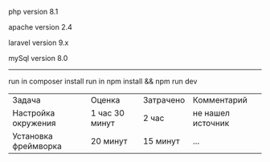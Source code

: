 php version 8.1

apache version 2.4

laravel version 9.x

mySql version 8.0

---------------------------------------------------------------------
run in composer install
run in npm install && npm run dev
<table>
  <tr>
    <td>Задача</td>
    <td>Оценка</td>
    <td>Затрачено</td>
    <td>Комментарий</td>
</tr>
<tr>
    <td>Настройка окружения</td>
    <td>1 час 30 минут</td>
    <td>2 час</td>
    <td>не нашел источник</td>
</tr>
<tr>
    <td>Установка фреймворка</td>
    <td>20 минут</td>
    <td>15 минут</td>
    <td>...</td>
</tr>
</table>


